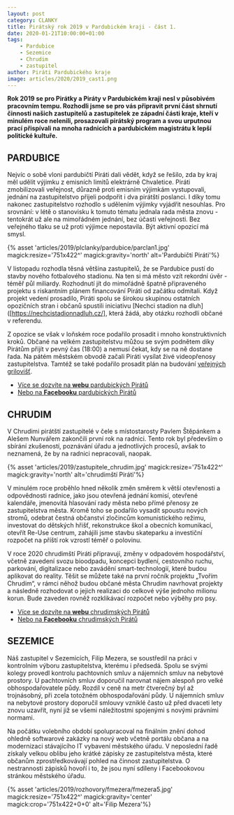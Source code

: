 ```yaml
---
layout: post
category: CLANKY
title: Pirátský rok 2019 v Pardubickém kraji - část 1. 
date: 2020-01-21T10:00:00+01:00
tags: 
    - Pardubice
    - Sezemice
    - Chrudim
    - zastupitel
author: Piráti Pardubického kraje
image: articles/2020/2019_cast1.png
---
```

**Rok 2019 se pro Pirátky a Piráty v Pardubickém kraji nesl v působivém pracovním tempu. Rozhodli jsme se pro vás připravit první část shrnutí činnosti našich zastupitelů a zastupitelek ze západní části kraje, kteří v minulém roce nelenili, prosazovali pirátský program a svou urputnou prací přispívali na mnoha radnicích a pardubickém magistrátu k lepší politické kultuře.**

## PARDUBICE

Nejvíc o sobě vloni pardubičtí Piráti dali vědět, když se řešilo, zda by kraj měl udělit výjimku z emisních limitů elektrárně Chvaletice. Piráti zmobilizovali veřejnost, důrazně proti emisním výjimkám vystupovali, jednání na zastupitelstvo přijeli podpořit i dva pirátští poslanci. I díky tomu nakonec zastupitelstvo rozhodlo s udělením výjimky vyjádřit nesouhlas. Pro srovnání: v létě o stanovisku k tomuto tématu jednala rada města znovu - tentokrát už ale na mimořádném jednání, bez účasti veřejnosti. Bez veřejného tlaku se už proti výjimce nepostavila. Být aktivní opozicí má smysl.

  {% asset 'articles/2019/plclanky/pardubice/parclan1.jpg' magick:resize='751x422^' 
magick:gravity='north' alt='Pardubičtí Piráti'%}

V listopadu rozhodla těsná většina zastupitelů, že se Pardubice pustí do stavby nového fotbalového stadionu. Na ten si má město vzít rekordní úvěr - téměř půl miliardy. Rozhodnutí jít do mimořádně špatně připraveného projektu s riskantním plánem financování Piráti od začátku odmítali. Když projekt vedení prosadilo, Piráti spolu se širokou skupinou ostatních opozičních stran i občanů spustili iniciativu [Nechci stadion na dluh]([https://nechcistadionnadluh.cz/], která žádá, aby otázku rozhodli občané v referendu.

  

Z opozice se však v loňském roce podařilo prosadit i mnoho konstruktivních kroků. Občané na velkém zastupitelstvu můžou se svým podnětem díky Pirátům přijít v pevný čas (18:00) a nemusí čekat, kdy se na ně dostane řada. Na pátém městském obvodě začali Piráti vysílat živé videopřenosy zastupitelstva. Tamtéž se také podařilo prosadit plán na budování [veřejných grilovišť](https://pardubice.pirati.cz/griloviste).

- [Více se dozvíte na **webu** pardubických Pirátů](https://pardubice.pirati.cz/)
- [Nebo na **Facebooku** pardubických Pirátů](https://www.facebook.com/PiratiPardubice)

## CHRUDIM

V Chrudimi pirátští zastupitelé v čele s místostarosty Pavlem Štěpánkem a Alešem Nunvářem zakončili první rok na radnici. Tento rok byl především o sbírání zkušeností, poznávání úřadu a jednotlivých procesů, avšak to neznamená, že by na radnici nepracovali, naopak.

  {% asset 'articles/2019/zastupitele_chrudim.jpg' magick:resize='751x422^' 
magick:gravity='north' alt='chrudimští Piráti'%}
 

V minulém roce proběhlo hned několik změn směrem k větší otevřenosti a odpovědnosti radnice, jako jsou otevřená jednání komisí, otevřené kalendáře, jmenovitá hlasování rady města nebo přímé přenosy ze zastupitelstva města. Kromě toho se podařilo vysadit spoustu nových stromů, odebrat čestná občanství zločincům komunistického režimu, investovat do dětských hřišť, rekonstrukce škol a obecních komunikací, otevřít Re-Use centrum, zahájili jsme stavbu skateparku a investiční rozpočet na příští rok vzrostl téměř o polovinu.

  

V roce 2020 chrudimští Piráti připravují, změny v odpadovém hospodářství, včetně zavedení svozu bioodpadu, koncepci bydlení, cestovního ruchu, parkování, digitalizace nebo zavádění smart-technologií, které budou aplikovat do reality. Těšit se můžete také na první ročník projektu „Tvořím Chrudim“, v rámci něhož budou občané města Chrudim navrhovat projekty a následně rozhodovat o jejich realizaci do celkové výše jednoho milionu korun. Bude zaveden rovněž rozklikávací rozpočet nebo výběhy pro psy.

- [Více se dozvíte na **webu** chrudimských Pirátů](https://chrudim.pirati.cz/)
- [Nebo na **Facebooku** chrudimských Pirátů](https://www.facebook.com/CeskaPiratskaStranaChrudim/)

## SEZEMICE

Náš zastupitel v Sezemicích, Filip Mezera, se soustředil na práci v kontrolním výboru zastupitelstva, kterému i předsedá. Spolu se svými kolegy provedl kontrolu pachtovních smluv a nájemních smluv na nebytové prostory. U pachtovních smluv doporučil narovnat nájem alespoň pro velké obhospodařovatele půdy. Rozdíl v ceně na metr čtverečný byl až trojnásobný, při zcela totožném obhospodařování půdy. U nájemních smluv na nebytové prostory doporučil smlouvy vzniklé často už před dvaceti lety znovu uzavřít, nyní již se všemi náležitostmi spojenými s novými právními normami.

  

Na počátku volebního období spolupracoval na finálním znění dohod ohledně softwarové zakázky na nový web včetně portálu občana a na modernizaci stávajícího IT vybavení městského úřadu. V neposlední řadě získaly velkou oblibu jeho krátké zápisky ze zastupitelstva města, které občanům zprostředkovávají pohled na činnost zastupitelstva. O nestrannosti zápisků hovoří i to, že jsou nyní sdíleny i Facebookovou stránkou městského úřadu.

{% asset 'articles/2019/rozhovory/fmezera/fmezera5.jpg' magick:resize='751x422^' magick:gravity='center' magick:crop='751x422+0+0' alt='Filip Mezera'%}
